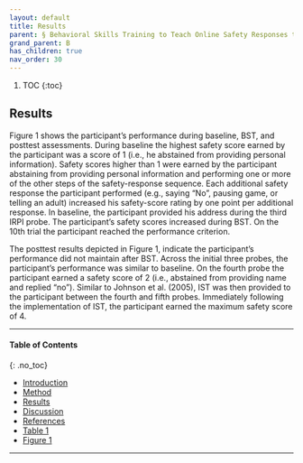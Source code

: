 ```yaml
---
layout: default
title: Results
parent: § Behavioral Skills Training to Teach Online Safety Responses to Youth with Autism Spectrum Disorder  
grand_parent: B 
has_children: true
nav_order: 30 
---
```

<style>
.dont-break-out {
  /* These are technically the same, but use both */
  overflow-wrap: break-word;
  word-wrap: break-word;

     -ms-word-break: break-all;
  /* This is the dangerous one in WebKit, as it breaks things wherever */
  word-break: break-all;
  /* Instead use this non-standard one: */
  word-break: break-word;
}

.youtube-container {
    position: relative;
    width: 100%;
    height: 0;
    padding-bottom: 56.25%;
}
.youtube-video {
    position: absolute;
    top: 0;
    left: 0;
    width: 100%;
    height: 100%;
}

</style>

<div class="dont-break-out" markdown="1">

1. TOC
{:toc}

## Results
Figure 1 shows the participant’s performance during baseline, BST, and posttest assessments. During baseline the highest safety score earned by the participant was a score of 1 (i.e., he abstained from providing personal information). Safety scores higher than 1 were earned by the participant abstaining from providing personal information and performing one or more of the other steps of the safety-response sequence. Each additional safety response the participant performed (e.g., saying “No”, pausing game, or telling an adult) increased his safety-score rating by one point per additional response. In baseline, the participant provided his address during the third IRPI probe. The participant’s safety scores increased during BST. On the 10th trial the participant reached the performance criterion.

The posttest results depicted in Figure 1, indicate the participant’s performance did not maintain after BST. Across the initial three probes, the participant’s performance was similar to baseline. On the fourth probe the participant earned a safety score of 2 (i.e., abstained from providing name and replied “no”). Similar to Johnson et al. (2005), IST was then provided to the participant between the fourth and fifth probes. Immediately following the implementation of IST, the participant earned the maximum safety score of 4.

***

#### Table of Contents
{: .no_toc}

<ul><li> <a href="/docs/behavior/behavioral-sklls-training-to-teach-online-safety-responses-to-youth-with-autism-spectrum-disorder-1/">Introduction</a></li><li> <a href="/docs/behavior/behavioral-sklls-training-to-teach-online-safety-responses-to-youth-with-autism-spectrum-disorder-2/">Method</a></li><li> <a href="/docs/behavior/behavioral-sklls-training-to-teach-online-safety-responses-to-youth-with-autism-spectrum-disorder-3/">Results</a></li><li> <a href="/docs/behavior/behavioral-sklls-training-to-teach-online-safety-responses-to-youth-with-autism-spectrum-disorder-4/">Discussion</a></li><li> <a href="/docs/behavior/behavioral-sklls-training-to-teach-online-safety-responses-to-youth-with-autism-spectrum-disorder-5/">References</a></li><li> <a href="/docs/behavior/behavioral-sklls-training-to-teach-online-safety-responses-to-youth-with-autism-spectrum-disorder-6/">Table 1</a></li><li> <a href="/docs/behavior/behavioral-sklls-training-to-teach-online-safety-responses-to-youth-with-autism-spectrum-disorder-7/">Figure 1</a></li></ul>

***

</div>
